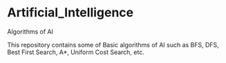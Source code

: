 # Artificial_Intelligence
Algorithms of AI

This repository contains some of Basic algorithms of AI such as BFS, DFS, Best First Search, A*, Uniform Cost Search, etc.
